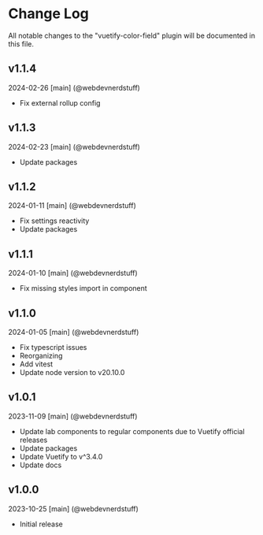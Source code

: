 # Change Log
All notable changes to the "vuetify-color-field" plugin will be documented in this file.

## v1.1.4
2024-02-26
[main] (@webdevnerdstuff)
* Fix external rollup config

## v1.1.3
2024-02-23
[main] (@webdevnerdstuff)
* Update packages

## v1.1.2
2024-01-11
[main] (@webdevnerdstuff)
* Fix settings reactivity
* Update packages

## v1.1.1
2024-01-10
[main] (@webdevnerdstuff)
* Fix missing styles import in component

## v1.1.0
2024-01-05
[main] (@webdevnerdstuff)
* Fix typescript issues
* Reorganizing
* Add vitest
* Update node version to v20.10.0

## v1.0.1
2023-11-09
[main] (@webdevnerdstuff)
* Update lab components to regular components due to Vuetify official releases
* Update packages
* Update Vuetify to v^3.4.0
* Update docs

## v1.0.0
2023-10-25
[main] (@webdevnerdstuff)
* Initial release
